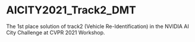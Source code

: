 # AICITY2021_Track2_DMT
The 1st place solution of track2 (Vehicle Re-Identification) in the NVIDIA AI City Challenge at CVPR 2021 Workshop.
